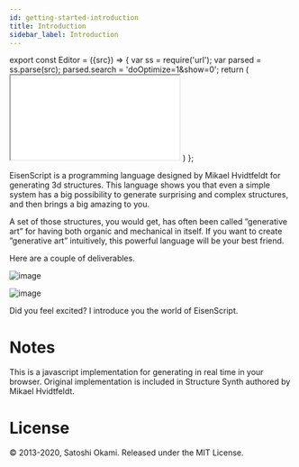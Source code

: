 ```yaml
---
id: getting-started-introduction
title: Introduction
sidebar_label: Introduction
---
```


export const Editor = ({src}) => {
  var ss = require('url');
  var parsed = ss.parse(src);
  parsed.search = 'doOptimize=1&show=0';
  return (
    <iframe class="demo" src={ss.format(parsed)}></iframe>
  )
};


EisenScript is a programming language designed by Mikael Hvidtfeldt for generating 3d structures. This language shows you that even a simple system has a big possibility to generate surprising and complex structures, and then brings a big amazing to you.

<Editor src="https://after12am.github.io/eisenscript-editor/#B/hZDtCsIgFIb/exXvDSg6kOpyjFkLGoTbwCbee0dblMvaD784j895NaCbLCQGM0KKPQYooRHhGsbcdLW0QW98a29jh0YiMCAQJcVOw81QEkc6HLKG6gYked4HTs70lsXFlE8fAkWtVF49oDGnKeLsLu1vhP9F+LaFl5aFUULmehr3epgKsg5TItUwFeQrzKue2NzJV9+0Qmo/80b4toWXlvgA"/>

A set of those structures, you would get, has often been called ”generative art” for having both organic and mechanical in itself. If you want to create ”generative art” intuitively, this powerful language will be your best friend.

Here are a couple of deliverables.

![image](/eisenscript-docs/build/img/octopod.png)

![image](/eisenscript-docs/build/img/flaming-fuzzball.png)

Did you feel excited? I introduce you the world of EisenScript.


# Notes

This is a javascript implementation for generating in real time in your browser. Original implementation is included in Structure Synth authored by Mikael Hvidtfeldt.

# License

© 2013-2020, Satoshi Okami. Released under the MIT License.
